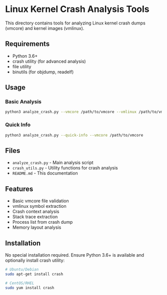 # Linux Kernel Crash Analysis Tools

This directory contains tools for analyzing Linux kernel crash dumps (vmcore) and kernel images (vmlinux).

## Requirements

- Python 3.6+
- crash utility (for advanced analysis)
- file utility
- binutils (for objdump, readelf)

## Usage

### Basic Analysis

```bash
python3 analyze_crash.py --vmcore /path/to/vmcore --vmlinux /path/to/vmlinux
```

### Quick Info

```bash
python3 analyze_crash.py --quick-info --vmcore /path/to/vmcore
```

## Files

- `analyze_crash.py` - Main analysis script
- `crash_utils.py` - Utility functions for crash analysis
- `README.md` - This documentation

## Features

- Basic vmcore file validation
- vmlinux symbol extraction
- Crash context analysis
- Stack trace extraction
- Process list from crash dump
- Memory layout analysis

## Installation

No special installation required. Ensure Python 3.6+ is available and optionally install crash utility:

```bash
# Ubuntu/Debian
sudo apt-get install crash

# CentOS/RHEL
sudo yum install crash
```